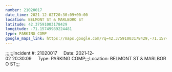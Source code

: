 ```yaml
---
number: 21020017
date_time: 2021-12-02T20:30:09+00:00
location: BELMONT ST & MARLBORO ST
latitude: 42.37591003178429
longitude: -71.15749989224481
type: PARKING COMP
google_maps_link: https://maps.google.com/?q=42.37591003178429,-71.15749989224481
---
```


;;;;;;Incident #: 21020017     Date: 2021‐12‐02 20:30:09     Type: PARKING COMP;;;Location: BELMONT ST & MARLBORO ST;;;
